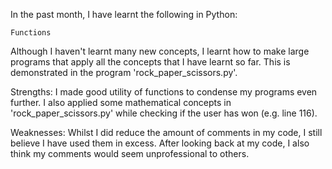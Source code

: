 In the past month, I have learnt the following in Python:

    Functions

Although I haven't learnt many new concepts, I learnt how to make large programs that apply all the concepts that I have learnt so far. This is demonstrated in the program 'rock_paper_scissors.py'.

Strengths: I made good utility of functions to condense my programs even further. I also applied some mathematical concepts in 'rock_paper_scissors.py' while checking if the user has won (e.g. line 116).

Weaknesses: Whilst I did reduce the amount of comments in my code, I still believe I have used them in excess. After looking back at my code, I also think my comments would seem unprofessional to others.
    
